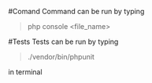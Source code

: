 #Comand
Command can be run by typing
> php console <file_name>

#Tests
Tests can be run by typing

> ./vendor/bin/phpunit 

in terminal